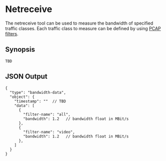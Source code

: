 # Netreceive

The netreceive tool can be used to measure the bandwidth of specified traffic classes. Each traffic class to measure can be defined by using [PCAP filters](https://www.tcpdump.org/manpages/pcap-filter.7.html "PCAP filter manual").

## Synopsis

    TBD

## JSON Output


    {
      "type": "bandwidth-data",
      "object": {
        "timestamp": ""  // TBD
        "data": [
          {
            "filter-name": "all",
            "bandwidth": 1.2   // bandwidth float in MBit/s
          },
          {
            "filter-name": "video",
            "bandwidth": 1.2   // bandwidth float in MBit/s
          },
        ]
      }
    }
